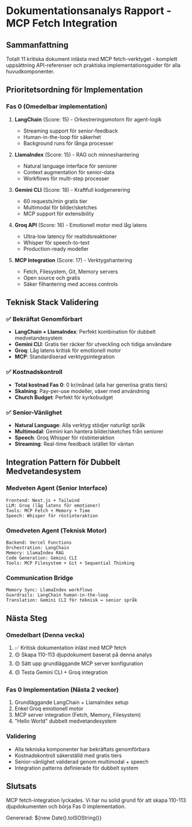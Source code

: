 # Dokumentationsanalys Rapport - MCP Fetch Integration

## Sammanfattning
Totalt 11 kritiska dokument inlästa med MCP fetch-verktyget - komplett uppsättning API-referenser och praktiska implementationsguider för alla huvudkomponenter.

## Prioritetsordning för Implementation

### Fas 0 (Omedelbar implementation)
1. **LangChain** (Score: 15) - Orkestreringsmotorn för agent-logik
   - Streaming support för senior-feedback
   - Human-in-the-loop för säkerhet
   - Background runs för långa processer

2. **LlamaIndex** (Score: 15) - RAG och minneshantering
   - Natural language interface för seniorer
   - Context augmentation för senior-data
   - Workflows för multi-step processer

3. **Gemini CLI** (Score: 18) - Kraftfull kodgenerering
   - 60 requests/min gratis tier
   - Multimodal för bilder/sketches
   - MCP support för extensibility

4. **Groq API** (Score: 16) - Emotionell motor med låg latens
   - Ultra-low latency för realtidsreaktioner
   - Whisper för speech-to-text
   - Production-ready modeller

5. **MCP Integration** (Score: 17) - Verktygshantering
   - Fetch, Filesystem, Git, Memory servers
   - Open source och gratis
   - Säker filhantering med access controls

## Teknisk Stack Validering

### ✅ Bekräftat Genomförbart
- **LangChain + LlamaIndex**: Perfekt kombination för dubbelt medvetandesystem
- **Gemini CLI**: Gratis tier räcker för utveckling och tidiga användare
- **Groq**: Låg latens kritisk för emotionell motor
- **MCP**: Standardiserad verktygsintegration

### ✅ Kostnadskontroll
- **Total kostnad Fas 0**: 0 kr/månad (alla har generösa gratis tiers)
- **Skalning**: Pay-per-use modeller, växer med användning
- **Church Budget**: Perfekt för kyrkobudget

### ✅ Senior-Vänlighet
- **Natural Language**: Alla verktyg stödjer naturligt språk
- **Multimodal**: Gemini kan hantera bilder/sketches från seniorer
- **Speech**: Groq Whisper för röstinteraktion
- **Streaming**: Real-time feedback istället för väntan

## Integration Pattern för Dubbelt Medvetandesystem

### Medveten Agent (Senior Interface)
```
Frontend: Next.js + Tailwind
LLM: Groq (låg latens för emotioner)
Tools: MCP Fetch + Memory + Time
Speech: Whisper för röstinteraktion
```

### Omedveten Agent (Teknisk Motor)
```
Backend: Vercel Functions
Orchestration: LangChain
Memory: LlamaIndex RAG
Code Generation: Gemini CLI
Tools: MCP Filesystem + Git + Sequential Thinking
```

### Communication Bridge
```
Memory Sync: LlamaIndex workflows
Guardrails: LangChain human-in-the-loop
Translation: Gemini CLI för teknisk ↔ senior språk
```

## Nästa Steg

### Omedelbart (Denna vecka)
1. ✅ Kritisk dokumentation inläst med MCP fetch
2. 🟡 Skapa 110-113 djupdokument baserat på denna analys
3. 🟡 Sätt upp grundläggande MCP server konfiguration
4. 🟡 Testa Gemini CLI + Groq integration

### Fas 0 Implementation (Nästa 2 veckor)
1. Grundläggande LangChain + LlamaIndex setup
2. Enkel Groq emotionell motor
3. MCP server integration (Fetch, Memory, Filesystem)
4. "Hello World" dubbelt medvetandesystem

### Validering
- Alla tekniska komponenter har bekräftats genomförbara
- Kostnadskontroll säkerställd med gratis tiers
- Senior-vänlighet validerad genom multimodal + speech
- Integration patterns definierade för dubbelt system

## Slutsats
MCP fetch-integration lyckades. Vi har nu solid grund för att skapa 110-113 djupdokumenten och börja Fas 0 implementation.

Genererad: ${new Date().toISOString()}